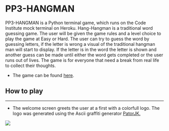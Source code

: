 # PP3-HANGMAN

PP3-HANGMAN is a Python terminal game, which runs on the Code Institute mock terminal on Heroku. Hang-Hangman is a traditional word guessing game.
The user will be given the game rules and a level choice to play the game at Easy or Hard.
The user can try to guess the word by guessing letters, if the letter is wrong a visual of the traditional hangman man will start to display. If the letter is in the word the letter is shown and another guess can be made until either the word gets completed or the user runs out of lives.
The game is for everyone that need a break from real life to collect their thoughts.


* The game can be found [here](https://pp3-hangthe-man.herokuapp.com/).

## How to play
---
- The welcome screen greets the user at a first with a colorfull logo.
The logo was generated using the Ascii graffiti generator [PatorJK.](https://patorjk.com/software/taag/#p=display&f=Modular&t=HANGMAN)

<img src="assets/images/welcomescreen.jpg">